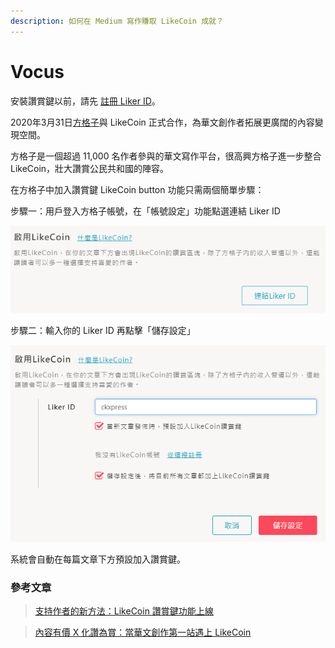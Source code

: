 ```yaml
---
description: 如何在 Medium 寫作賺取 LikeCoin 成就？
---
```


# Vocus

安裝讚賞鍵以前，請先 [註冊 Liker ID](https://docs.like.co/v/zh/user-guide/liker-id/how-to-register-a-liker-id)。

2020年3月31日[方格子](https://vocus.cc/)與 LikeCoin 正式合作，為華文創作者拓展更廣闊的內容變現空間。

方格子是一個超過 11,000 名作者參與的華文寫作平台，很高興方格子進一步整合 LikeCoin，壯大讚賞公民共和國的陣容。

在方格子中加入讚賞鍵 LikeCoin button 功能只需兩個簡單步驟：

步驟一：用戶登入方格子帳號，在「帳號設定」功能點選連結 Liker ID

![](../../../.gitbook/assets/vocus-1.png)

步驟二：輸入你的 Liker ID 再點擊「儲存設定」

![](../../../.gitbook/assets/vocus-2.png)

系統會自動在每篇文章下方預設加入讚賞鍵。​

### 參考文章

> [支持作者的新方法：LikeCoin 讚賞鍵功能上線](https://vocus.cc/writer_support/5e733005fd897800014b649f)

> [內容有價 X 化讚為賞：當華文創作第一站遇上 LikeCoin](https://vocus.cc/vocus_story/5e7837c6fd897800014ec41e)

